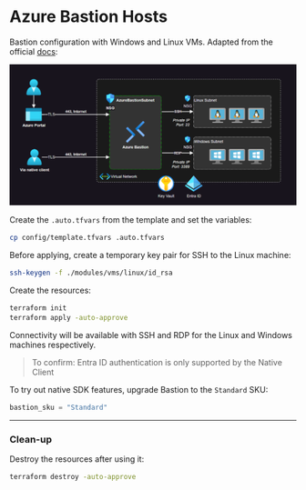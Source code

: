 # Azure Bastion Hosts

Bastion configuration with Windows and Linux VMs. Adapted from the official [docs][1]:

<img src=".assets/azure-bastion.png" />

Create the `.auto.tfvars` from the template and set the variables:

```sh
cp config/template.tfvars .auto.tfvars
```

Before applying, create a temporary key pair for SSH to the Linux machine:

```sh
ssh-keygen -f ./modules/vms/linux/id_rsa
```

Create the resources:

```sh
terraform init
terraform apply -auto-approve
```

Connectivity will be available with SSH and RDP for the Linux and Windows machines respectively.

> To confirm: Entra ID authentication is only supported by the Native Client

To try out native SDK features, upgrade Bastion to the `Standard` SKU:

```terraform
bastion_sku = "Standard"
```

---

### Clean-up

Destroy the resources after using it:

```sh
terraform destroy -auto-approve
```


[1]: https://learn.microsoft.com/en-us/azure/bastion/bastion-overview
